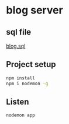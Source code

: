 # blog server

## sql file
[blog.sql](https://github.com/hanrenguang/blog/blob/master/server/db/blog.sql)

## Project setup
```bash
npm install
npm i nodemon -g
```

## Listen
```bash
nodemon app
```
